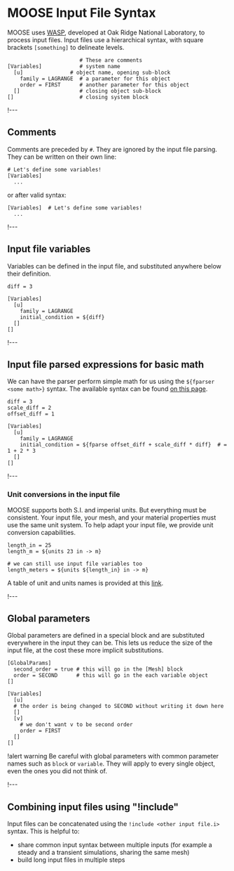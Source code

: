 # MOOSE Input File Syntax

MOOSE uses [WASP](https://code.ornl.gov/neams-workbench/wasp), developed at Oak Ridge National Laboratory,
to process input files. Input files use a hierarchical syntax, with square brackets `[something]` to delineate levels.

```
                       # These are comments
[Variables]            # system name
  [u]               # object name, opening sub-block
    family = LAGRANGE  # a parameter for this object
    order = FIRST      # another parameter for this object
  []                   # closing object sub-block
[]                     # closing system block
```

!---

## Comments

Comments are preceded by `#`. They are ignored by the input file parsing.
They can be written on their own line:

```
# Let's define some variables!
[Variables]
  ...
```

or after valid syntax:

```
[Variables]  # Let's define some variables!
  ...
```

!---

## Input file variables

Variables can be defined in the input file, and substituted anywhere below their definition.

```
diff = 3

[Variables]
  [u]
    family = LAGRANGE
    initial_condition = ${diff}
  []
[]
```

!---

## Input file parsed expressions for basic math

We can have the parser perform simple math for us using the `${fparser <some math>}` syntax.
The available syntax can be found [on this page](http://warp.povusers.org/FunctionParser/fparser.html).

```
diff = 3
scale_diff = 2
offset_diff = 1

[Variables]
  [u]
    family = LAGRANGE
    initial_condition = ${fparse offset_diff + scale_diff * diff}  # = 1 + 2 * 3
  []
[]
```

!---

### Unit conversions in the input file

MOOSE supports both S.I. and imperial units. But everything must be consistent. Your input file,
your mesh, and your material properties must use the same unit system. To help adapt your input file,
we provide unit conversion capabilities.

```
length_in = 25
length_m = ${units 23 in -> m}

# we can still use input file variables too
length_meters = ${units ${length_in} in -> m}
```

A table of unit and units names is provided at this [link](utils/Units.md).

!---

## Global parameters

Global parameters are defined in a special block and are substituted everywhere in the input they can be.
This lets us reduce the size of the input file, at the cost these more implicit substitutions.

```
[GlobalParams]
  second_order = true # this will go in the [Mesh] block
  order = SECOND      # this will go in the each variable object
[]

[Variables]
  [u]
  # the order is being changed to SECOND without writing it down here
  []
  [v]
    # we don't want v to be second order
    order = FIRST
  []
[]
```

!alert warning
Be careful with global parameters with common parameter names such as `block` or `variable`. They
will apply to every single object, even the ones you did not think of.

!---

## Combining input files using "!include"

Input files can be concatenated using the `!include <other input file.i>` syntax.
This is helpful to:

- share common input syntax between multiple inputs (for example a steady and a transient simulations, sharing the same mesh)
- build long input files in multiple steps
